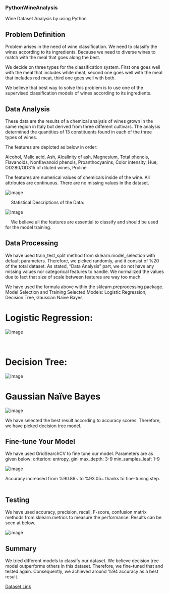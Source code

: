 ### PythonWineAnalysis
Wine Dataset Analysis by using Python

## Problem Definition

Problem arises in the need of wine classification. We need to classify the wines according to its ingredients. Because we need to diverse wines to match with the meal that goes along the best.

We decide on three types for the classification system. First one goes well with the meal that includes white meat, second one goes well with the meal that includes red meat, third one goes well with both.

We believe that best way to solve this problem is to use one of the supervised classification models of wines according to its ingredients.

## Data Analysis

These data are the results of a chemical analysis of wines grown in the same region in Italy but derived from three different cultivars. The analysis determined the quantities of 13 constituents found in each of the three types of wines.

The features are depicted as below in order:

Alcohol, Malic acid, Ash, Alcalinity of ash, Magnesium, Total phenols, Flavanoids, Nonflavanoid phenols, Proanthocyanins, Color intensity, Hue, OD280/OD315 of diluted wines, Proline

The features are numerical values of chemicals inside of the wine.
All attributes are continuous.
There are no missing values in the dataset.

![image](https://user-images.githubusercontent.com/70862043/120936303-d4967880-c70f-11eb-9cb7-fcbe98c1774b.png)

 
Statistical Descriptions of the Data:

![image](https://user-images.githubusercontent.com/70862043/120936314-da8c5980-c70f-11eb-94e4-4f228c2931bb.png)

 
We believe all the features are essential to classify and should be used for the model training.


## Data Processing

We have used train_test_split method from sklearn.model_selection with default parameters. Therefore, we picked randomly, and it consist of %20 of the total dataset.
As stated, “Data Analysis” part, we do not have any missing values nor categorical features to handle.
We normalized the values due to fact that size of scale between features are way too much.
 
We have used the formula above within the sklearn.preprocessing package.
Model Selection and Training
Selected Models: Logistic Regression, Decision Tree, Gaussian Naïve Bayes

# Logistic Regression:

![image](https://user-images.githubusercontent.com/70862043/120936405-35be4c00-c710-11eb-9038-189b26f91d93.png) 

 
# Decision Tree:

![image](https://user-images.githubusercontent.com/70862043/120936413-42db3b00-c710-11eb-8e15-18c139ad643c.png)

# Gaussian Naïve Bayes

![image](https://user-images.githubusercontent.com/70862043/120936417-48d11c00-c710-11eb-8659-90ec3231f684.png)

We have selected the best result according to accuracy scores. Therefore, we have picked decision tree model.

## Fine-tune Your Model

We have used GridSearchCV to fine tune our model.
Parameters are as given below:
criterion: entropy, gini
max_depth: 3-9
min_samples_leaf: 1-9

![image](https://user-images.githubusercontent.com/70862043/120936433-67cfae00-c710-11eb-8c49-efbf66259a99.png)

 
Accuracy increased from %90.86~ to %93.05~ thanks to fine-tuning step.
 
## Testing

We have used accuracy, precision, recall, F-score, confusion matrix methods from sklearn.metrics to measure the performance.
Results can be seen at below.

![image](https://user-images.githubusercontent.com/70862043/120936444-7322d980-c710-11eb-94ed-24ffece2924b.png)

 
## Summary

We tried different models to classify our dataset. We believe decision tree model outperforms others in this dataset. Therefore, we fine-tuned that and tested again. Consequently, we achieved around %94 accuracy as a best result. 

[Dataset Link](https://archive.ics.uci.edu/ml/datasets/wine)
